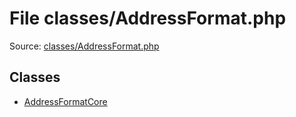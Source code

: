 File classes/AddressFormat.php
=========

Source: [classes/AddressFormat.php](https://github.com/PrestaShop/PrestaShop/blob/1.5.4.0/classes/AddressFormat.php)


Classes
-------

* [AddressFormatCore](class.AddressFormatCore.md)

